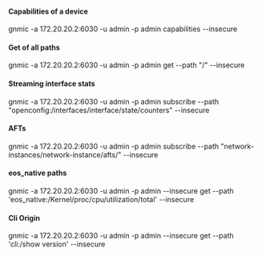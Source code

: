 #### Capabilities of a device
gnmic -a 172.20.20.2:6030 -u admin -p admin capabilities --insecure

#### Get of all paths
gnmic -a 172.20.20.2:6030 -u admin -p admin get --path "/" --insecure

#### Streaming interface stats
gnmic -a 172.20.20.2:6030 -u admin -p admin subscribe --path "openconfig:/interfaces/interface/state/counters" --insecure

#### AFTs
gnmic -a 172.20.20.2:6030 -u admin -p admin subscribe --path "network-instances/network-instance/afts/" --insecure

#### eos_native paths
gnmic -a 172.20.20.2:6030 -u admin -p admin --insecure get --path 'eos_native:/Kernel/proc/cpu/utilization/total' --insecure

#### Cli Origin
gnmic -a 172.20.20.2:6030 -u admin -p admin --insecure get --path 'cli:/show version' --insecure